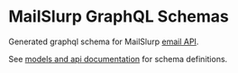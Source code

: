 # MailSlurp GraphQL Schemas

Generated graphql schema for MailSlurp [email API](https://www.mailslurp.com/guides/graphql-email-api/).

See [models and api documentation](https://github.com/mailslurp/mailslurp-client-graphql/blob/master/mailslurp/) for schema definitions.
